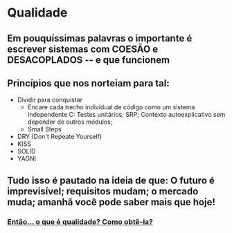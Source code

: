 # Qualidade

## Em pouquíssimas palavras o importante é escrever sistemas com **COESÃO** e **DESACOPLADOS** -- e que funcionem

## Princípios que nos norteiam para tal:

- Dividir para conquistar
  - Encare cada trecho individual de código como um sistema independente
    C: Testes unitários; SRP; Contexto autoexplicativo sem depender de outros módulos;
  - Small Steps
- DRY (Don't Repeate Yourself)
- KISS
- SOLID
- YAGNI

## Tudo isso é pautado na ideia de que: O futuro é imprevisível; requisitos mudam; o mercado muda; amanhã você pode saber mais que hoje!

### [Então... o que é qualidade? Como obtê-la?](presentation/qualidade.md)
